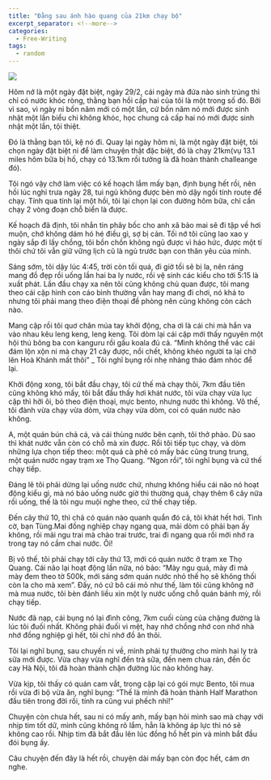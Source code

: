 ```yaml
---
title: "Đằng sau ánh hào quang của 21km chạy bộ"
excerpt_separator: <!--more-->
categories:
  - Free-Writing
tags:
  - random
---
```


![](/assets/images/2020/03/2020-03-dang-sau-anh-hao-quang-cua-21km-chay-bo.webp)

Hôm nớ là một ngày đặt biệt, ngày 29/2, cái ngày mà đứa nào sinh trúng thì chỉ có nước khóc ròng, thằng bạn hồi cấp hai của tôi là một trong số đó. Bởi vì sao, vì ngày ni bốn năm mới có một lần, cứ bốn năm nó mới được sinh nhật một lần biểu chi không khóc, học chung cả cấp hai nó mới được sinh nhật một lần, tội thiệt.

Đó là thằng bạn tôi, kệ nó đi. Quay lại ngày hôm ni, là một ngày đặt biệt, tôi chọn ngày đặt biệt ni để làm chuyện thật đặc biệt, đó là chạy 21km(vụ 13.1 miles hôm bữa bị hố, chạy có 13.1km rồi tưởng là đã hoàn thành challeange đó).

Tôi ngó vậy chớ làm việc có kế hoạch lắm mấy bạn, định bụng hết rồi, nên hồi lúc nghỉ trưa ngày 28, tui ngủ không được bèn mò dậy ngồi tính route để chạy. Tính qua tính lại một hồi, tôi lại chọn lại con đường hôm bữa, chỉ cần chạy 2 vòng đoạn chỗ biển là được.

Kế hoạch đã định, tôi nhắn tin phây bốc cho anh xã bảo mai sẽ đi tập về hơi muộn, chớ không dám hó hé điều gì, sợ bị cản. Tối nớ tôi cũng lao xao y ngày sắp đi lấy chồng, tôi bồn chồn không ngủ được vì háo hức, được một tí thôi chứ tôi vẫn giữ vững lịch cũ là ngủ trước bạn con thân yêu của mình.

Sáng sớm, tôi dậy lúc 4:45, trời còn tối quá, đi giờ tối sẽ bị la, nên ráng mang đồ đẹp rồi uống lần hai ba ly nước, rồi vệ sinh các kiểu cho tới 5:15 là xuất phát. Lần đầu chạy xa nên tôi cũng không chủ quan được, tôi mang theo cái cặp hình con cáo bình thường vẫn hay mang đi chơi, nó khá to nhưng tôi phải mang theo điện thoại đề phòng nên cũng không còn cách nào.

Mang cặp rồi tôi quơ chân múa tay khởi động, cha ơi là cái chi mà hắn va vào nhau kêu leng keng, leng keng. Tôi dòm lại cái cặp mới thấy nguyên một hội thú bông ba con kanguru rồi gấu koala đủ cả.  “Mình không thể vác cái đám lộn xộn ni mà chạy 21 cây được, nổi chết, không khéo người ta lại chở lên Hoà Khánh mất thôi” _ Tôi nghĩ bụng rồi nhẹ nhàng tháo đám nhóc để lại.

Khởi động xong, tôi bắt đầu chạy, tôi cứ thế mà chạy thôi, 7km đầu tiên cũng không khó mấy, tôi bắt đầu thấy hơi khát nước, tôi vừa chạy vừa lục cặp thì hỡi ôi, bỏ theo điện thoại, mực bento, nhưng nước thì không. Vô thế, tôi đành vừa chạy vừa dòm, vừa chạy vừa dòm, coi có quán nước nào không.

A, một quán bún chả cá, và cái thùng nước bên cạnh, tôi thở phào. Dù sao thì khát nước vẫn còn có chỗ mà xin được. Rồi tôi tiếp tục chạy, và dòm những lựa chọn tiếp theo: một quá cà phê có mấy bác cũng trung trung, một quán nước ngay trạm xe Thọ Quang. “Ngon rồi”, tôi nghĩ bụng và cứ thế chạy tiếp.

Đáng lẽ tôi phải dừng lại uống nước chứ, nhưng không hiểu cái não nó hoạt động kiểu gì, mà nó bảo uống nước giờ thì thường quá, chạy thêm 6 cây nữa rồi uống, thế là tôi ngu muội nghe theo, cứ thế chạy tiếp.

Đến cây thứ 10, thì chả có quán nào quanh quẩn đó cả, tôi khát hết hơi. Tình cờ, bạn Tùng.Mai đồng nghiệp chạy ngang qua, mải dòm có phải bạn ấy không, rồi mải ngu trai mà chào trai trước, trai đi ngang qua rồi mới nhớ ra trong tay nó cầm chai nước. Ôi!

Bị vô thế, tôi phải chạy tới cây thứ 13, mới có quán nước ở trạm xe Thọ Quang. Cái não lại hoạt động lần nữa, nó bảo: “Mày ngu quá, mày đi mà mày đem theo tờ 500k, mới sáng sớm quán nước nhỏ thế họ sẽ không thối còn la cho mà xem”. Đấy, nó cứ bô cái mỏ như thế, làm tôi cũng không nỡ mà mua nước, tôi bèn đánh liều xin một ly nước uống chỗ quán bánh mỳ, rồi chạy tiếp.

Nước đã nạp, cái bụng nó lại đình công, 7km cuối cùng của chặng đường là lúc tôi đuối nhất. Không phải đuối vì mệt, hay nhớ chồng nhớ con nhớ nhà nhớ đồng nghiệp gì hết, tôi chỉ nhớ đồ ăn thôi. 

Tôi lại nghĩ bụng, sau chuyến ni về, mình phải tự thưởng cho mình hai ly trà sữa mới được. Vừa chạy vừa nghĩ đến trà sữa, đến nem chua rán, đến ốc cay Hà Nội, tôi đã hoàn thành chặn đường lúc nào không hay. 

Vừa kịp, tôi thấy có quán cam vắt, trong cặp lại có gói mực Bento, tôi mua rồi vừa đi bộ vừa ăn, nghĩ bụng: “Thế là mình đã hoàn thành Half Marathon đầu tiên trong đời rồi, tính ra cũng vui phếch nhỉ!”

Chuyện còn chưa hết, sau ni có mấy anh, mấy bạn hỏi mình sao mà chạy với nhịp tim tốt dữ, mình cũng không rõ lắm, hẳn là không áp lực thì nó sẽ không cao rồi. Nhịp tim đã bắt đầu lên lúc đồng hồ hết pin và mình bắt đầu đói bụng ấy.

Câu chuyện đến đây là hết rồi, chuyện dài mấy bạn còn đọc hết, cám ơn nghe.
